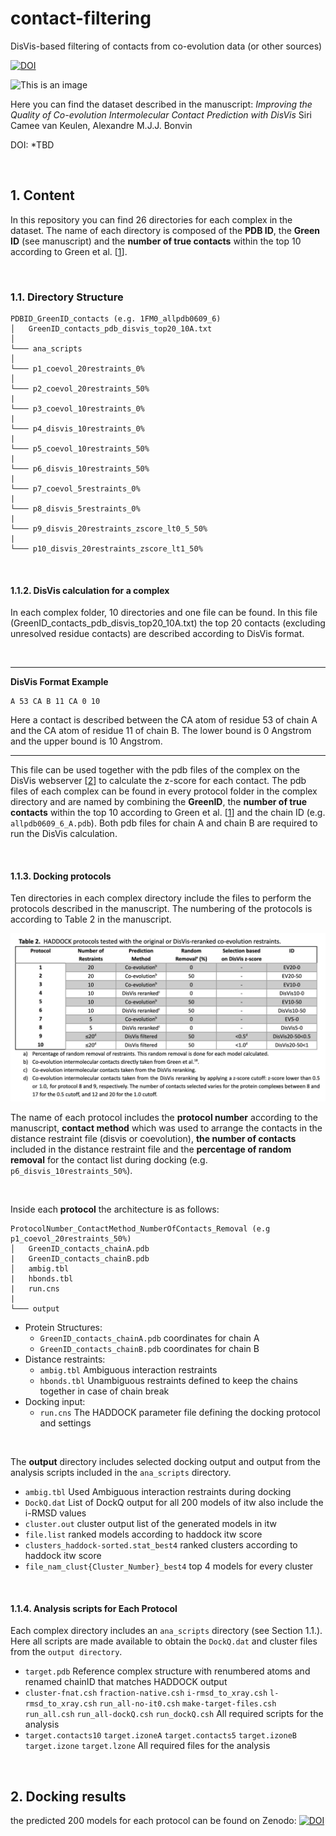 
# contact-filtering
DisVis-based filtering of contacts from co-evolution data (or other sources)

[![DOI](https://zenodo.org/badge/557240403.svg)](https://zenodo.org/badge/latestdoi/557240403) 
 
![This is an image](https://github.com/haddocking/contact-filtering/blob/main/banner.png?raw=true)

Here you can find the dataset described in the manuscript:
_Improving the Quality of Co-evolution Intermolecular Contact Prediction with DisVis_
Siri Camee van Keulen, Alexandre M.J.J. Bonvin

DOI: *TBD

<br/>

## 1. Content 
In this repository you can find 26 directories for each complex in the dataset. The name of each directory is composed of the **PDB ID**, the **Green ID** (see manuscript) and the **number of true contacts** within the top 10 according to Green et al. [[1]].  

<br/>

### 1.1. Directory Structure 
```
PDBID_GreenID_contacts (e.g. 1FM0_allpdb0609_6)
│   GreenID_contacts_pdb_disvis_top20_10A.txt
│
└─── ana_scripts
│      
└─── p1_coevol_20restraints_0%
│      
└─── p2_coevol_20restraints_50%
|
└─── p3_coevol_10restraints_0%
|
└─── p4_disvis_10restraints_0%
|
└─── p5_coevol_10restraints_50%
|
└─── p6_disvis_10restraints_50%
|
└─── p7_coevol_5restraints_0%
|
└─── p8_disvis_5restraints_0%
|
└─── p9_disvis_20restraints_zscore_lt0_5_50%
|
└─── p10_disvis_20restraints_zscore_lt1_50%
```

<br/>

#### 1.1.2. **DisVis calculation for a complex**
In each complex folder, 10 directories and one file can be found. In this file (GreenID_contacts_pdb_disvis_top20_10A.txt) the top 20 contacts (excluding unresolved residue contacts) are described according to DisVis format.

<br/>

---
**DisVis Format Example**
```
A 53 CA B 11 CA 0 10
```
Here a contact is described between the CA atom of residue 53 of chain A and the CA atom of residue 11 of chain B. The lower bound is 0 Angstrom and the upper bound is 10 Angstrom.

---
This file can be used together with the pdb files of the complex on the DisVis webserver [[2]] to calculate the z-score for each contact. The pdb files of each complex can be found in every protocol folder in the complex directory and are named by combining the **GreenID**, the **number of true contacts** within the top 10 according to Green et al. [[1]] and the chain ID (e.g. `allpdb0609_6_A.pdb`). Both pdb files for chain A and chain B are required to run the DisVis calculation.

<br/>

#### 1.1.3. **Docking protocols**
Ten directories in each complex directory include the files to perform the protocols described in the manuscript. The numbering of the protocols is according to Table 2 in the manuscript.

![This is an image](https://github.com/haddocking/contact-filtering/blob/main/table_2.png?raw=true)

The name of each protocol includes the **protocol number** according to the manuscript, **contact method** which was used to arrange the contacts in the distance restraint file (disvis or coevolution), **the number of contacts** included in the distance restraint file and the **percentage of random removal** for the contact list during docking (e.g. `p6_disvis_10restraints_50%`).

<br/>

Inside each **protocol** the architecture is as follows:
```
ProtocolNumber_ContactMethod_NumberOfContacts_Removal (e.g p1_coevol_20restraints_50%)
│   GreenID_contacts_chainA.pdb
|   GreenID_contacts_chainB.pdb
│   ambig.tbl
|   hbonds.tbl
|   run.cns
|
└─── output
```
* Protein Structures:
    * `GreenID_contacts_chainA.pdb` coordinates for chain A
    * `GreenID_contacts_chainB.pdb` coordinates for chain B
* Distance restraints:
	* `ambig.tbl` Ambiguous interaction restraints
	* `hbonds.tbl` Unambiguous restraints defined to keep the chains together in case of chain break
* Docking input:
    * `run.cns`  The HADDOCK parameter file defining the docking protocol and settings

<br/>

The **output** directory includes selected docking output and output from the analysis scripts included in the `ana_scripts` directory.

* `ambig.tbl` Used Ambiguous interaction restraints during docking
* `DockQ.dat` List of DockQ output for all 200 models of itw also include the i-RMSD values 
* `cluster.out` cluster output list of the generated models in itw
* `file.list` ranked models according to haddock itw score
* `clusters_haddock-sorted.stat_best4` ranked clusters according to haddock itw score
* `file_nam_clust{Cluster_Number}_best4` top 4 models for every cluster

<br/>

#### 1.1.4. **Analysis scripts for Each Protocol**

Each complex directory includes an `ana_scripts` directory (see Section 1.1.). Here all scripts are made available to obtain the `DockQ.dat` and cluster files from the `output directory`. 

* `target.pdb` Reference complex structure with renumbered atoms and renamed chainID that matches HADDOCK output
* `cluster-fnat.csh` `fraction-native.csh` `i-rmsd_to_xray.csh` `l-rmsd_to_xray.csh` `run_all-no-it0.csh` `make-target-files.csh` `run_all.csh` `run_all-dockQ.csh` `run_dockQ.csh` All required scripts for the analysis
* `target.contacts10` `target.izoneA` `target.contacts5` `target.izoneB` `target.izone` `target.lzone` All required files for the analysis

<br/>

## 2. Docking results 
the predicted 200 models for each protocol can be found on Zenodo:  [![DOI](https://zenodo.org/badge/DOI/10.5281/zenodo.7260736.svg)](https://doi.org/10.5281/zenodo.7260736)



[1]: doi:10.1038/s41467-021-21636-z
[2]: https://wenmr.science.uu.nl/disvis/
